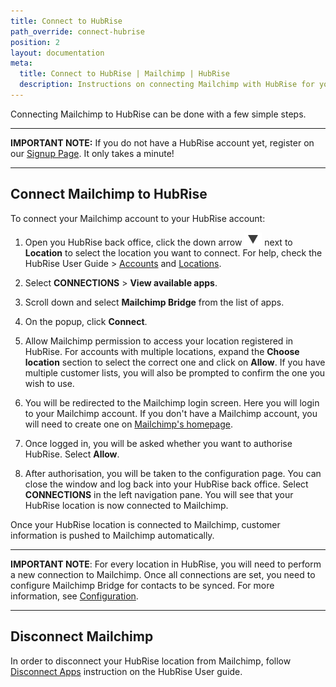 ```yaml
---
title: Connect to HubRise
path_override: connect-hubrise
position: 2
layout: documentation
meta:
  title: Connect to HubRise | Mailchimp | HubRise
  description: Instructions on connecting Mailchimp with HubRise for your EPOS to work with other apps as a cohesive whole. Connect apps and synchronise your data.
---
```


Connecting Mailchimp to HubRise can be done with a few simple steps.

---

**IMPORTANT NOTE:** If you do not have a HubRise account yet, register on our [Signup Page](https://manager.hubrise.com/signup). It only takes a minute!

---

## Connect Mailchimp to HubRise

To connect your Mailchimp account to your HubRise account:

1. Open you HubRise back office, click the down arrow <InlineImage width="28" height="21">![Down arrow icon](../images/009-arrow.jpg)</InlineImage> next to **Location** to select the location you want to connect. For help, check the HubRise User Guide > [Accounts](/docs/account) and [Locations](/docs/locations).

1. Select **CONNECTIONS** > **View available apps**.

1. Scroll down and select **Mailchimp Bridge** from the list of apps.

1. On the popup, click **Connect**.

1. Allow Mailchimp permission to access your location registered in HubRise. For accounts with multiple locations, expand the **Choose location** section to select the correct one and click on **Allow**. If you have multiple customer lists, you will also be prompted to confirm the one you wish to use.

1. You will be redirected to the Mailchimp login screen. Here you will login to your Mailchimp account. If you don't have a Mailchimp account, you will need to create one on [Mailchimp's homepage](www.mailchimp.com).

1. Once logged in, you will be asked whether you want to authorise HubRise. Select **Allow**.

1. After authorisation, you will be taken to the configuration page. You can close the window and log back into your HubRise back office. Select **CONNECTIONS** in the left navigation pane. You will see that your HubRise location is now connected to Mailchimp.

Once your HubRise location is connected to Mailchimp, customer information is pushed to Mailchimp automatically.

---

**IMPORTANT NOTE**: For every location in HubRise, you will need to perform a new connection to Mailchimp. Once all connections are set, you need to configure Mailchimp Bridge for contacts to be synced. For more information, see [Configuration](/apps/mailchimp/configuration/).

---

## Disconnect Mailchimp

In order to disconnect your HubRise location from Mailchimp, follow [Disconnect Apps](/docs/connections#block-or-disconnect) instruction on the HubRise User guide.

